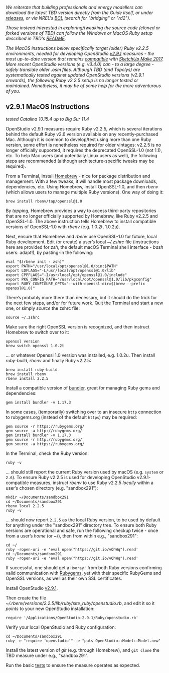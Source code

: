 _We reiterate that building professionals and energy modellers can download the latest TBD version directly from the Guide itself, or under [releases](https://github.com/rd2/tbd/releases), or via NREL's [BCL](https://bcl.nrel.gov) (search for "bridging" or "rd2")._

_Those instead interested in exploring/tweaking the source code (cloned or forked versions of TBD) can follow the Windows or MacOS Ruby setup described in TBD's [README](https://github.com/rd2/tbd#readme)._

_The MacOS instructions below specifically target (older) Ruby v2.2.5 environments, needed for developing OpenStudio [v2.9.1](https://github.com/NREL/OpenStudio/releases/tag/v2.9.1) measures - the most up-to-date version that remains [compatible](https://github.com/NREL/OpenStudio/wiki/OpenStudio-SDK-Version-Compatibility-Matrix) with [SketchUp Make 2017](https://help.sketchup.com/en/downloading-older-versions). More recent OpenStudio versions (e.g. v3.4.0) can - to a large degree - safely translate older .osm files. Although TBD (and Topolys) are systematically tested against updated OpenStudio versions (v2.9.1 onwards), the following Ruby v2.2.5 setup is no longer tested or maintained. Nonetheless, it may be of some help for the more adventurous of you._


## v2.9.1 MacOS Instructions
_tested Catalina 10.15.4 up to Big Sur 11.4_

OpenStudio v2.9.1 measures require Ruby v2.2.5, which is several iterations behind the default Ruby v2.6 version available on any recently-purchased Mac. Although it is common to develop/test using more than one Ruby version, some effort is nonetheless required for older vintages: v2.2.5 is no longer officially supported, it requires the deprecated OpenSSL-1.0 (not 1.1), etc. To help Mac users (and potentially Linux users as well), the following steps are recommended (although architecture-specific tweaks may be required).

From a Terminal, install [Homebrew](https://brew.sh/index) - nice for package distribution and management. With a few tweaks, it will handle most package downloads, dependencies, etc. Using Homebrew, install OpenSSL-1.0, and then _rbenv_ (which allows users to manage multiple Ruby versions). One way of doing it:

```
brew install rbenv/tap/openssl@1.0
```

By _tapping_, Homebrew provides a way to access third-party repositories that are no longer officially supported by Homebrew, like Ruby v2.2.5 and OpenSSL-1.0. The above instruction tells Homebrew to install compatible versions of OpenSSL-1.0 with _rbenv_ (e.g. 1.0.2t, 1.0.2u).

Next, ensure that Homebrew and _rbenv_ use OpenSSL-1.0 for future, local Ruby development. Edit (or create) a user’s local _~/.zshrc_ file (instructions here are provided for _zsh_, the default macOS Terminal shell interface - _bash_ users: adapt!), by pasting-in the following:

```
eval "$(rbenv init - zsh)"
export PATH="/usr/local/opt/openssl@1.0/bin:$PATH"
export LDFLAGS="-L/usr/local/opt/openssl@1.0/lib"
export CPPFLAGS="-I/usr/local/opt/openssl@1.0/include"
export PKG_CONFIG_PATH="/usr/local/opt/openssl@1.0/lib/pkgconfig"
export RUBY_CONFIGURE_OPTS="--with-openssl-dir=$(brew --prefix openssl@1.0)"
```

There’s probably more there than necessary, but it should do the trick for the next few steps, and/or for future work. Quit the Terminal and start a new one, or simply _source_ the zshrc file:

```
source ~/.zshrc
```

Make sure the right OpenSSL version is recognized, and then instruct Homebrew to switch over to it:

```
openssl version
brew switch openssl 1.0.2t
```

… or whatever Openssl 1.0 version was installed, e.g. 1.0.2u. Then install _ruby-build_, _rbenv_ and finally Ruby v2.2.5:

```
brew install ruby-build
brew install rbenv
rbenv install 2.2.5
```

Install a compatible version of [bundler](https://bundler.io), great for managing Ruby gems and dependencies:

```
gem install bundler -v 1.17.3
```
In some cases, (temporarily) switching over to an insecure ```http``` connection to rubygems.org (instead of the default ```https```) may be required:
```
gem source -r https://rubygems.org/
gem source -a http://rubygems.org/
gem install bundler -v 1.17.3
gem source -r http://rubygems.org/
gem source -a https://rubygems.org/
```

In the Terminal, check the Ruby version:

```
ruby -v
```

... should still report the current Ruby version used by macOS (e.g. ```system``` or ```2.6```). To ensure Ruby v2.2.5 is used for developing OpenStudio v2.9.1-compatible measures, instruct _rbenv_ to use Ruby v2.2.5 _locally_ within a user’s chosen directory (e.g. "sandbox291"):

```
mkdir ~/Documents/sandbox291
cd ~/Documents/sandbox291
rbenv local 2.2.5
ruby -v
```

… should now report ```2.2.5``` as the local Ruby version, to be used by default for anything under the "sandbox291" directory tree. To ensure both Ruby versions are operational and safe, run the following checkup twice - once from a user’s _home_ (or ~/), then from within e.g., "sandbox291":

```
cd ~/
ruby -ropen-uri -e 'eval open("https://git.io/vQhWq").read'
cd ~/Documents/sandbox291
ruby -ropen-uri -e 'eval open("https://git.io/vQhWq").read'
```

If successful, one should get a ```Hooray!``` from both Ruby versions confirming valid communication with [Rubygems](https://rubygems.org/), yet with their specific RubyGems and OpenSSL versions, as well as their own SSL certificates.

Install OpenStudio [v2.9.1](https://github.com/NREL/OpenStudio/releases/tag/v2.9.1).

Then create the file _~/.rbenv/versions/2.2.5/lib/ruby/site_ruby/openstudio.rb_, and edit it so it _points_ to your new OpenStudio installation:

```
require '/Applications/OpenStudio-2.9.1/Ruby/openstudio.rb'
```

Verify your local OpenStudio and Ruby configuration:

```
cd ~/Documents/sandbox291
ruby -e "require 'openstudio'" -e "puts OpenStudio::Model::Model.new"
```

Install the latest version of _git_ (e.g. through Homebrew), and ```git clone``` the TBD measure under e.g., "sandbox291".

Run the basic [tests](https://github.com/rd2/tbd#complete-list-of-test-commands) to ensure the measure operates as expected.

